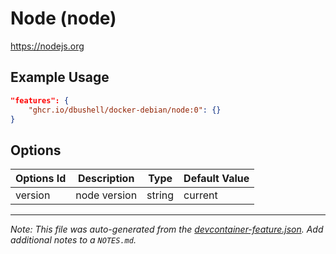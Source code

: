 
# Node (node)

https://nodejs.org

## Example Usage

```json
"features": {
    "ghcr.io/dbushell/docker-debian/node:0": {}
}
```

## Options

| Options Id | Description | Type | Default Value |
|-----|-----|-----|-----|
| version | node version | string | current |



---

_Note: This file was auto-generated from the [devcontainer-feature.json](https://github.com/dbushell/docker-debian/blob/main/devcontainer/features/node/devcontainer-feature.json).  Add additional notes to a `NOTES.md`._
